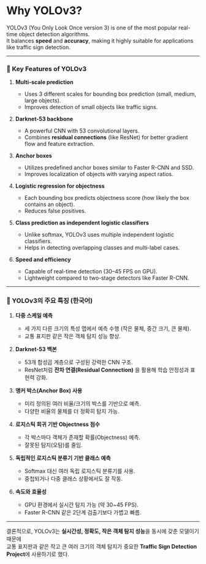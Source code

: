 # Why YOLOv3?

YOLOv3 (You Only Look Once version 3) is one of the most popular real-time object detection algorithms.  
It balances **speed** and **accuracy**, making it highly suitable for applications like traffic sign detection.

---

### 🔹 Key Features of YOLOv3
1. **Multi-scale prediction**  
   - Uses 3 different scales for bounding box prediction (small, medium, large objects).  
   - Improves detection of small objects like traffic signs.  

2. **Darknet-53 backbone**  
   - A powerful CNN with 53 convolutional layers.  
   - Combines **residual connections** (like ResNet) for better gradient flow and feature extraction.  

3. **Anchor boxes**  
   - Utilizes predefined anchor boxes similar to Faster R-CNN and SSD.  
   - Improves localization of objects with varying aspect ratios.  

4. **Logistic regression for objectness**  
   - Each bounding box predicts objectness score (how likely the box contains an object).  
   - Reduces false positives.  

5. **Class prediction as independent logistic classifiers**  
   - Unlike softmax, YOLOv3 uses multiple independent logistic classifiers.  
   - Helps in detecting overlapping classes and multi-label cases.  

6. **Speed and efficiency**  
   - Capable of real-time detection (30–45 FPS on GPU).  
   - Lightweight compared to two-stage detectors like Faster R-CNN.  

---

### 🔹 YOLOv3의 주요 특징 (한국어)
1. **다중 스케일 예측**  
   - 세 가지 다른 크기의 특성 맵에서 예측 수행 (작은 물체, 중간 크기, 큰 물체).  
   - 교통 표지판 같은 작은 객체 탐지 성능 향상.  

2. **Darknet-53 백본**  
   - 53개 합성곱 계층으로 구성된 강력한 CNN 구조.  
   - ResNet처럼 **잔차 연결(Residual Connection)** 을 활용해 학습 안정성과 표현력 강화.  

3. **앵커 박스(Anchor Box) 사용**  
   - 미리 정의된 여러 비율/크기의 박스를 기반으로 예측.  
   - 다양한 비율의 물체를 더 정확히 탐지 가능.  

4. **로지스틱 회귀 기반 Objectness 점수**  
   - 각 박스마다 객체가 존재할 확률(Objectness) 예측.  
   - 잘못된 탐지(오탐)를 줄임.  

5. **독립적인 로지스틱 분류기 기반 클래스 예측**  
   - Softmax 대신 여러 독립 로지스틱 분류기를 사용.  
   - 중첩되거나 다중 클래스 상황에서도 잘 작동.  

6. **속도와 효율성**  
   - GPU 환경에서 실시간 탐지 가능 (약 30~45 FPS).  
   - Faster R-CNN 같은 2단계 검출기보다 가볍고 빠름.  

---

결론적으로, YOLOv3는 **실시간성, 정확도, 작은 객체 탐지 성능**을 동시에 갖춘 모델이기 때문에  
교통 표지판과 같은 작고 큰 여러 크기의 객체 탐지가 중요한 **Traffic Sign Detection Project**에 사용하기로 했다.



